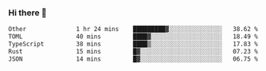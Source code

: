 ### Hi there 👋

<!--
**WShiBin/WShiBin** is a ✨ _special_ ✨ repository because its `README.md` (this file) appears on your GitHub profile.

Here are some ideas to get you started:

- 🔭 I’m currently working on ...
- 🌱 I’m currently learning ...
- 👯 I’m looking to collaborate on ...
- 🤔 I’m looking for help with ...
- 💬 Ask me about ...
- 📫 How to reach me: ...
- 😄 Pronouns: ...
- ⚡ Fun fact: ...
-->

<!--START_SECTION:waka-->

```txt
Other              1 hr 24 mins    █████████▓░░░░░░░░░░░░░░░   38.62 %
TOML               40 mins         ████▓░░░░░░░░░░░░░░░░░░░░   18.49 %
TypeScript         38 mins         ████▒░░░░░░░░░░░░░░░░░░░░   17.83 %
Rust               15 mins         █▓░░░░░░░░░░░░░░░░░░░░░░░   07.23 %
JSON               14 mins         █▓░░░░░░░░░░░░░░░░░░░░░░░   06.75 %
```

<!--END_SECTION:waka-->
